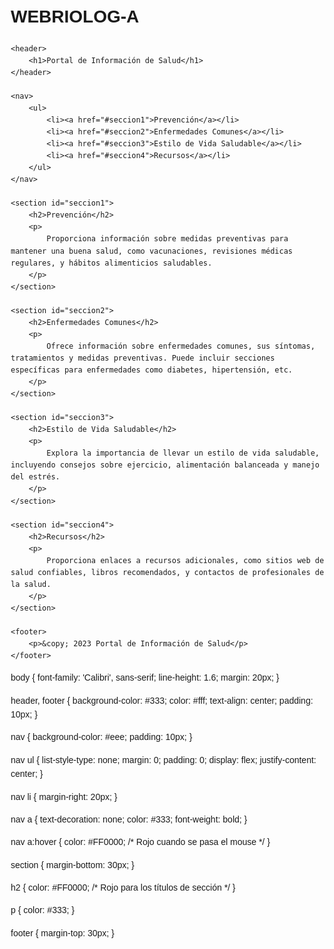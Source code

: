 # WEBRIOLOG-A
<!DOCTYPE html>
<html lang="es">
<head>
    <meta charset="UTF-8">
    <meta name="viewport" content="width=device-width, initial-scale=1.0">
    <title>Información de Salud</title>
    <style>
        body {
            font-family: Arial, sans-serif;
            line-height: 1.6;
            margin: 20px;
        }
        header, footer {
            background-color: #333;
            color: #fff;
            text-align: center;
            padding: 10px;
        }
        nav {
            background-color: #eee;
            padding: 10px;
        }
        nav ul {
            list-style-type: none;
            margin: 0;
            padding: 0;
            display: flex;
            justify-content: center;
        }
        nav li {
            margin-right: 20px;
        }
    </style>
</head>
<body>

    <header>
        <h1>Portal de Información de Salud</h1>
    </header>

    <nav>
        <ul>
            <li><a href="#seccion1">Prevención</a></li>
            <li><a href="#seccion2">Enfermedades Comunes</a></li>
            <li><a href="#seccion3">Estilo de Vida Saludable</a></li>
            <li><a href="#seccion4">Recursos</a></li>
        </ul>
    </nav>

    <section id="seccion1">
        <h2>Prevención</h2>
        <p>
            Proporciona información sobre medidas preventivas para mantener una buena salud, como vacunaciones, revisiones médicas regulares, y hábitos alimenticios saludables.
        </p>
    </section>

    <section id="seccion2">
        <h2>Enfermedades Comunes</h2>
        <p>
            Ofrece información sobre enfermedades comunes, sus síntomas, tratamientos y medidas preventivas. Puede incluir secciones específicas para enfermedades como diabetes, hipertensión, etc.
        </p>
    </section>

    <section id="seccion3">
        <h2>Estilo de Vida Saludable</h2>
        <p>
            Explora la importancia de llevar un estilo de vida saludable, incluyendo consejos sobre ejercicio, alimentación balanceada y manejo del estrés.
        </p>
    </section>

    <section id="seccion4">
        <h2>Recursos</h2>
        <p>
            Proporciona enlaces a recursos adicionales, como sitios web de salud confiables, libros recomendados, y contactos de profesionales de la salud.
        </p>
    </section>

    <footer>
        <p>&copy; 2023 Portal de Información de Salud</p>
    </footer>

</body>
</html>
body {
    font-family: 'Calibri', sans-serif;
    line-height: 1.6;
    margin: 20px;
}

header, footer {
    background-color: #333;
    color: #fff;
    text-align: center;
    padding: 10px;
}

nav {
    background-color: #eee;
    padding: 10px;
}

nav ul {
    list-style-type: none;
    margin: 0;
    padding: 0;
    display: flex;
    justify-content: center;
}

nav li {
    margin-right: 20px;
}

nav a {
    text-decoration: none;
    color: #333;
    font-weight: bold;
}

nav a:hover {
    color: #FF0000; /* Rojo cuando se pasa el mouse */
}

section {
    margin-bottom: 30px;
}

h2 {
    color: #FF0000; /* Rojo para los títulos de sección */
}

p {
    color: #333;
}

footer {
    margin-top: 30px;
}
